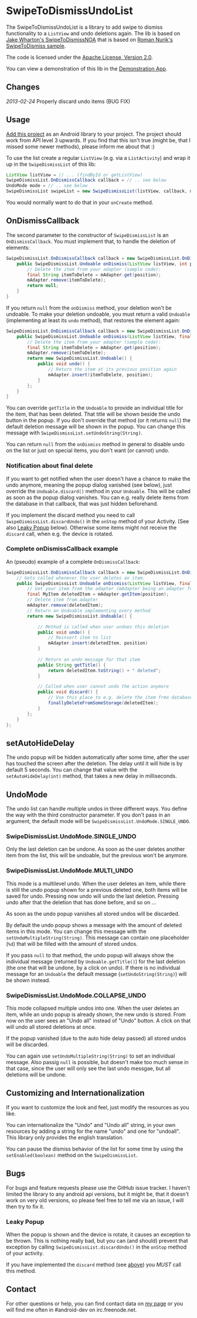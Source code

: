 SwipeToDismissUndoList
=======================

The SwipeToDismissUndoList is a library to add swipe to dismiss functionality to
a `ListView` and undo deletions again. The lib is based on 
[Jake Wharton's SwipeToDismissNOA](https://github.com/JakeWharton/SwipeToDismissNOA)
that is based on [Roman Nurik's SwipeToDismiss sample](https://gist.github.com/romannurik/2980593).

The code is licensed under the [Apache License, Version 2.0](http://www.apache.org/licenses/LICENSE-2.0).

You can view a demonstration of this lib in the [Demonstration App](https://play.google.com/store/apps/details?id=de.timroes.swipetodismiss.demo).

Changes
-------

*2013-02-24* Properly discard undo items (BUG FIX)

Usage
-----

[Add this project](http://developer.android.com/tools/projects/projects-cmdline.html#ReferencingLibraryProject)
as an Android library to your project. The project should work from API level 3 upwards. If you find
that this isn't true (might be, that I missed some newer methods), please inform me about that :)

To use the list create a regular `ListView` (e.g. via a `ListActivity`) and wrap
it up in the `SwipeDismissList` of this lib:

```java
ListView listView = // ... (findById or getListView)
SwipeDismissList.OnDismissCallback callback = // .. see below
UndoMode mode = // .. see below
SwipeDismissList swipeList = new SwipeDismissList(listView, callback, mode);
```

You would normally want to do that in your `onCreate` method.

## OnDismissCallback

The second parameter to the constructor of `SwipeDismissList` is an `OnDismissCallback`.
You must implement that, to handle the deletion of elements:

```java
SwipeDismissList.OnDismissCallback callback = new SwipeDismissList.OnDismissCallback() {
	public SwipeDismissList.Undoable onDismiss(ListView listView, int position) {
		// Delete the item from your adapter (sample code):
		final String itemToDelete = mAdapter.get(position);
		mAdapter.remove(itemToDelete);
		return null;
	}
}
```

If you return `null` from the `onDismiss` method, your deletion won't be undoable.
To make your deletion undoable, you must return a valid `Undoable` (implementing 
at least its `undo` method), that restores the element again:

```java
SwipeDismissList.OnDismissCallback callback = new SwipeDismissList.OnDismissCallback() {
	public SwipeDismissList.Undoable onDismiss(ListView listView, final int position) {
		// Delete the item from your adapter (sample code):
		final String itemToDelete = mAdapter.get(position);
		mAdapter.remove(itemToDelete);
		return new SwipeDismissList.Undoable() {
			public void undo() {
				// Return the item at its previous position again
				mAdapter.insert(itemToDelete, position);
			}
		};
	}
}
```

You can override `getTitle` in the `Undoable` to provide an individual title for 
the item, that has been deleted. That title will be shown beside the undo button
in the popup. If you don't override that method (or it returns `null`) the default
deletion message will be shown in the popup. You can change this message with
`SwipeDismissList.setUndoString(String)`.

You can return `null` from the `onDismiss` method in general to disable undo on the 
list or just on special items, you don't want (or cannot) undo.

### Notification about final delete

If you want to get notified when the user doesn't have a chance to make the undo anymore,
meaning the popup dialog vanished (see below), just override the `Undoable.discard()`
method in your `Undoable`. This will be called as soon as the popup dialog vanishes.
You can e.g. really delete items from the database in that callback, that was just hidden
beforehand.

If you implement the discard method you need to call `SwipeDismissList.discardUndo()` in
the `onStop` method of your Activity. (See also [Leaky Popup](#leaky-popup) below). Otherwise
some items might not receive the `discard` call, when e.g. the device is rotated.

### Complete onDismissCallback example

An (pseudo) example of a complete `OnDismissCallback`:

```java
SwipeDismissList.OnDismissCallback callback = new SwipeDismissList.OnDismissCallback() {
	// Gets called whenever the user deletes an item.
	public SwipeDismissList.Undoable onDismiss(ListView listView, final int position) {
		// Get your item from the adapter (mAdapter being an adapter for MyItem objects)
		final MyItem deletedItem = mAdapter.getItem(position);
		// Delete item from adapter
		mAdapter.remove(deletedItem);
		// Return an Undoable implementing every method
		return new SwipeDismissList.Undoable() {

			// Method is called when user undoes this deletion
			public void undo() {
				// Reinsert item to list
				mAdapter.insert(deletedItem, position)
			}
			
			// Return an undo message for that item
			public String getTitle() {
				return deletedItem.toString() + " deleted";
			}

			// Called when user cannot undo the action anymore
			public void discard() {
				// Use this place to e.g. delete the item frmo database
				finallyDeleteFromSomeStorage(deletedItem);
			}
		};
	}
};
```

## setAutoHideDelay

The undo popup will be hidden automatically after some time, after the user has
touched the screen after the deletion. The delay until it will hide is by default
5 seconds. You can change that value with the `setAutoHideDelay(int)` method,
that takes a new delay in milliseconds. 

## UndoMode

The undo list can handle multiple undos in three different ways. You define the way
with the third constructor parameter. If you don't pass in an argument, the default
mode will be `SwipeDismissList.UndoMode.SINGLE_UNDO`.

### SwipeDismissList.UndoMode.SINGLE_UNDO

Only the last deletion can be undone. As soon as the user deletes another item
from the list, this will be undoable, but the previous won't be anymore.

### SwipeDismissList.UndoMode.MULTI_UNDO

This mode is a multilevel undo. When the user deletes an item, while there is
still the undo popup shown for a previous deleted one, both items will be saved
for undo. Pressing now undo will undo the last deletion. Pressing undo after that
the deletion that has done before, and so on ...

As soon as the undo popup vanishes all stored undos will be discarded.

By default the undo popup shows a message with the amount of deleted items in this
mode. You can change this message with the `setUndoMultipleString(String)`.
This message can contain one placeholder (`%d`) that will be filled with the
amount of stored undos. 

If you pass `null` to that method, the undo popup
will always show the individual message (returned by `Undoable.getTitle()`) for
the last deletion (the one that will be undone, by a click on undo). If there is
no individual message for an `Undoable` the default message (`setUndoString(String)`)
will be shown instead.

### SwipeDismissList.UndoMode.COLLAPSE_UNDO

This mode collapsed multiple undos into one. When the user deletes an item, while
an undo popup is already shown, the new undo is stored. From now on the user sees
an "Undo all" instead of "Undo" button. A click on that will undo all stored deletions
at once.

If the popup vanished (due to the auto hide delay passed) all stored undos will be
discarded.

You can again use `setUndoMultipleString(String)` to set an individual message.
Also passig `null` is possible, but doesn't make too much sense in that case, since
the user will only see the last undo messgae, but all deletions will be undone.

## Customizing and Internationalization

If you want to customize the look and feel, just modify the resources as you like.

You can internationalize the "Undo" and "Undo all" string, in your own resources
by adding a string for the name "undo" and one for "undoall". This library only provides
the english translation.

You can pause the dismiss behavior of the list for some time by using the `setEnabled(boolean)`
method on the `SwipeDismissList`.

Bugs
----

For bugs and feature requests please use the GitHub issue tracker. I haven't limited
the library to any android api versions, but it might be, that it doesn't work on 
very old versions, so please feel free to tell me via an issue, I will then try to fix it.

### Leaky Popup

When the popup is shown and the device is rotate, it causes an exception to be thrown.
This is nothing really bad, but you can (and should) prevent that exception by calling 
`SwipeDismissList.discardUndo()` in the `onStop` method of your activity.

If you have implemented the `discard` method (see [above](#notification-about-final-delete)) you 
*MUST* call this method.


Contact
-------

For other questions or help, you can find contact data on [my page](http://www.timroes.de)
or you will find me often in #android-dev on irc.freenode.net.

